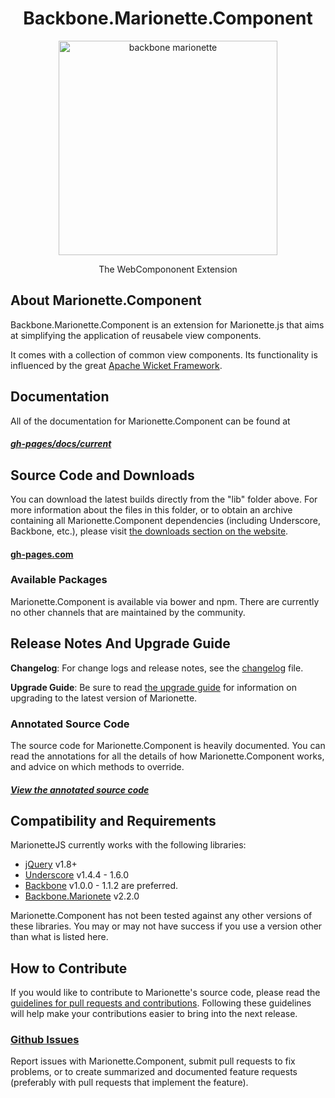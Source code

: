 <h1 align="center">Backbone.Marionette.Component</h1>
<p align="center">
  <img title="backbone marionette" src='http://mediacrush.net/skm1LxaunCbv.svg' width="350" height="343"/>
</p>
<p align="center">The WebCompononent Extension</p>

## About Marionette.Component

Backbone.Marionette.Component is an extension for Marionette.js that
aims at simplifying the application of reusabele view components.

It comes with a collection of common view components. Its functionality is influenced by the great [Apache Wicket Framework](https://wicket.apache.org/).

## Documentation

All of the documentation for Marionette.Component can be found at

##### [gh-pages/docs/current](http://gh-pages/docs/current)

## Source Code and Downloads

You can download the latest builds directly from the "lib" folder above.
For more information about the files in this folder, or to obtain an archive
containing all Marionette.Component dependencies (including Underscore, Backbone, etc.),
please visit [the downloads section on the website](http://gh-pages.com#download).

#### [gh-pages.com](http://gh-pages.com#download)

### Available Packages

Marionette.Component is available via bower and npm. There are currently no other channels that are maintained by the community.

## Release Notes And Upgrade Guide

**Changelog**: For change logs and release notes, see the
[changelog](changelog.md) file.

**Upgrade Guide**: Be sure to read [the upgrade guide](upgradeGuide.md)
for information on upgrading to the latest version of Marionette.


### Annotated Source Code

The source code for Marionette.Component is heavily documented.
You can read the annotations for all the details of how Marionette.Component works, and advice on which methods to override.

##### [View the annotated source code](http://gh-pages.com/annotated-src/backbone.marionette.component)


## Compatibility and Requirements

MarionetteJS currently works with the following libraries:

* [jQuery](http://jquery.com) v1.8+
* [Underscore](http://underscorejs.org) v1.4.4 - 1.6.0
* [Backbone](http://backbonejs.org) v1.0.0 - 1.1.2 are preferred.
* [Backbone.Marionete](https://github.com/marionettejs/backbone.marionette) v2.2.0

Marionette.Component has not been tested against any other versions of these
libraries. You may or may not have success if you use a version other
than what is listed here.

## How to Contribute

If you would like to contribute to Marionette's source code, please read
the [guidelines for pull requests and contributions](CONTRIBUTING.md).
Following these guidelines will help make your contributions easier to
bring into the next release.

### [Github Issues](//github.com/exaptis/backbone.marionette.component/issues)

Report issues with Marionette.Component, submit pull requests to fix problems, or to
create summarized and documented feature requests (preferably with pull
requests that implement the feature).
